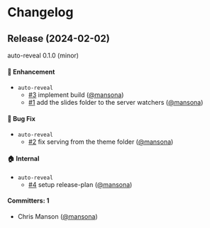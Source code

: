 # Changelog
## Release (2024-02-02)

auto-reveal 0.1.0 (minor)

#### :rocket: Enhancement
* `auto-reveal`
  * [#3](https://github.com/pichfl/auto-reveal/pull/3) implement build ([@mansona](https://github.com/mansona))
  * [#1](https://github.com/pichfl/auto-reveal/pull/1) add the slides folder to the server watchers ([@mansona](https://github.com/mansona))

#### :bug: Bug Fix
* `auto-reveal`
  * [#2](https://github.com/pichfl/auto-reveal/pull/2) fix serving from the theme folder ([@mansona](https://github.com/mansona))

#### :house: Internal
* `auto-reveal`
  * [#4](https://github.com/pichfl/auto-reveal/pull/4) setup release-plan ([@mansona](https://github.com/mansona))

#### Committers: 1
- Chris Manson ([@mansona](https://github.com/mansona))
